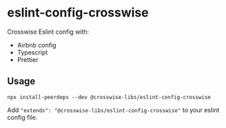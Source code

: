 # eslint-config-crosswise

Crosswise Eslint config with:

- Airbnb config
- Typescript
- Prettier

## Usage

```
npx install-peerdeps --dev @crosswise-libs/eslint-config-crosswise
```

Add `"extends": "@crosswise-libs/eslint-config-crosswise"` to your eslint config file.
